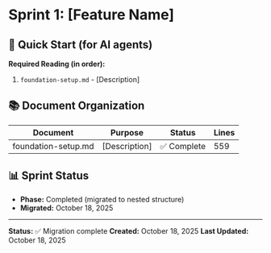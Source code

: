 # Sprint 1: [Feature Name]

## 🎯 Quick Start (for AI agents)

**Required Reading (in order):**
1. `foundation-setup.md` - [Description]

## 📚 Document Organization

| Document | Purpose | Status | Lines |
|----------|---------|--------|-------|
| foundation-setup.md | [Description] | ✅ Complete | 559 |

## 📊 Sprint Status

- **Phase:** Completed (migrated to nested structure)
- **Migrated:** October 18, 2025

---

**Status:** ✅ Migration complete
**Created:** October 18, 2025
**Last Updated:** October 18, 2025
